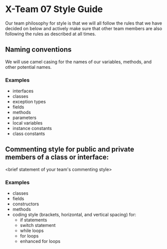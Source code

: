 # X-Team 07 Style Guide

Our team philosophy for style is that we will all follow the rules that we have decided on below and actively make sure that other team members are also following the rules as described at all times.  

## Naming conventions

We will use camel casing for the names of our variables, methods, and other potential names. 

### Examples
* interfaces
* classes
* exception types
* fields
* methods
* parameters
* local variables
* instance constants
* class constants

## Commenting style for public and private members of a class or interface:

<brief statement of your team's commenting style>

### Examples

* classes
* fields
* constructors
* methods
* coding style (brackets, horizontal, and vertical spacing) for:
  * if statements
  * switch statement
  * while loops
  * for loops
  * enhanced for loops

